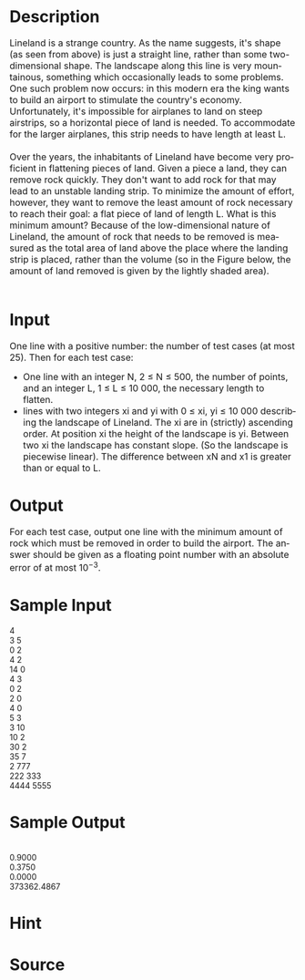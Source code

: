
# Description

<div class="content"><div class="ptx" lang="en-US"><span style="font-size: medium">Lineland is a strange country. As the name suggests, it&#39;s shape (as seen from above) is just a straight line, rather than some two-dimensional shape. The landscape along this line is very mountainous, something which occasionally leads to some problems. One such problem now occurs: in this modern era the king wants to build an airport to stimulate the country&#39;s economy. Unfortunately, it&#39;s impossible for airplanes to land on steep airstrips, so a horizontal piece of land is needed. To accommodate for the larger airplanes, this strip needs to have length at least L. <br/>
<br/>
Over the years, the inhabitants of Lineland have become very proficient in flattening pieces of land. Given a piece a land, they can remove rock quickly. They don&#39;t want to add rock for that may lead to an unstable landing strip. To minimize the amount of effort, however, they want to remove the least amount of rock necessary to reach their goal: a flat piece of land of length L. What is this minimum amount? Because of the low-dimensional nature of Lineland, the amount of rock that needs to be removed is measured as the total area of land above the place where the landing strip is placed, rather than the volume (so in the Figure below, the amount of land removed is given by the lightly shaded area). <br/>
</span>
<div align="center"><span style="font-size: medium"><img src="source/bzoj/2583/img/aHR0cDovL3Bvai5vcmcvaW1hZ2VzLzMxMjdfMS5qcGc=.jpg" alt=""/></span></div>
<span style="font-size: medium"><br/>
</span></div>
<p></p></div>

# Input

<div class="content"><div class="ptx" lang="en-US"><span style="font-size: medium">One line with a positive number: the number of test cases (at most 25). Then for each test case: </span>
<ul>
    <li><span style="font-size: medium">One line with an integer N, 2 ≤ N ≤ 500, the number of points, and an integer L, 1 ≤ L ≤ 10 000, the necessary length to flatten. </span></li>
    <li><span style="font-size: medium">lines with two integers xi and yi with 0 ≤ xi, yi ≤ 10 000 describing the landscape of Lineland. The xi are in (strictly) ascending order. At position xi the height of the landscape is yi. Between two xi the landscape has constant slope. (So the landscape is piecewise linear). The difference between xN and x1 is greater than or equal to L.</span></li>
</ul>
</div></div>

# Output

<div class="content"><div class="ptx" lang="en-US"><span style="font-size: medium">For each test case, output one line with the minimum amount of rock which must be removed in order to build the airport. The answer should be given as a floating point number with an absolute error of at most 10<sup>−3</sup>.</span></div></div>

# Sample Input

<div class="content"><span class="sampledata">4<br/>
3 5<br/>
0 2<br/>
4 2<br/>
14 0<br/>
4 3<br/>
0 2<br/>
2 0<br/>
4 0<br/>
5 3<br/>
3 10<br/>
10 2<br/>
30 2<br/>
35 7<br/>
2 777<br/>
222 333<br/>
4444 5555<br/>
</span></div>

# Sample Output

<div class="content"><span class="sampledata"><br/>
0.9000<br/>
0.3750<br/>
0.0000<br/>
373362.4867<br/>
</span></div>

# Hint

<div class="content"><p></p></div>

# Source

<div class="content"><p><a href="problemset.php?search="></a></p></div>

